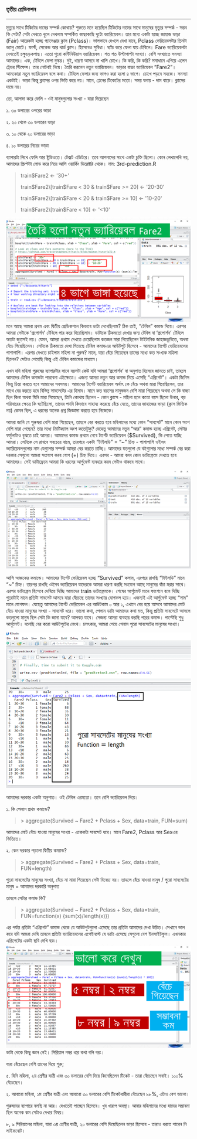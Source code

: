 ### তৃতীয় প্রেডিকশন

---

মৃত্যুর সাথে টিকিটের দামের সম্পর্ক কোথায়? শুরুতে মনে হয়েছিল টিকিটের দামের সাথে মানুষের মৃত্যুর সম্পর্ক - সম্ভব কি সেটা? সেটা দেখতে খুলে দেখলাম সম্পর্কিত কাছাকাছি দুটো ভ্যারিয়েবল। তার মধ্যে একটা হচ্ছে জাহাজ ভাড়া \(Fair\) আরেকটা হচ্ছে প্যাসেঞ্জার ক্লাস \(Pclass\)। ভালভাবে দেখলে দেখা যাবে, Pclass ভেরিয়েবলটার তিনটা ভ্যালু মোটে। ফার্স্ট, সেকেন্ড আর থার্ড ক্লাস। হিসেবেও সুবিধা। ঘ্যাঁচ করে ফেলা যায় টেবিলে। Fare ভ্যারিয়েবলটা দেখতেই চক্ষুচড়কগাছ। এতো পুরো কন্টিনিউয়াস ভ্যারিয়েবল। শত শত উল্টাপাল্টা সংখ্যা। বেশি সংখ্যাতে সমস্যা আমাদের। এক, টেবিলে ফেলা দুস্কর। দুই, ধারণা আসবে না খালি চোখে। কি করি, কি করি? সমাধানে এগিয়ে এলেন ট্রেভর স্টিফেন্স। তার নোটবই নিয়ে। তৈরি করলেন নতুন ভ্যারিয়েবল। ভাড়ার বাচ্চা ভ্যারিয়েবল “Fare2”। আনকোরা নতুন ভ্যারিয়েবল বলে কথা। টেবিলে ফেলার জন্য ভাগও করা হলো ৪ ভাগে। চোখে পড়বে সহজে। সমস্যা একটাই। ভাড়া কিন্তু ক্লাসের ওপর ভিত্তি করে নয়। মানে, প্লেনের টিকেটের মতো। সময় ঘনায় - দাম বাড়ে। ক্লাসের দামে নয়।

তো, আলাদা করে ফেলি - ওই মানুষগুলোর সংখ্যা - যারা দিয়েছেন

১. ৩০ ডলারের ওপরের ভাড়া

২. ২০ থেকে ৩০ ডলারের ভাড়া

৩. ১০ থেকে ২০ ডলারের ভাড়া

৪. ১০ ডলারের নিচের ভাড়া

ব্যাপারটা লিখে ফেলি আর ষ্টুডিওতে। টেক্সট এডিটরে। তবে আপনাদের সাথে একটা চুক্তি ছিলো। কোন লেখালেখি নয়, আমাদের স্ক্রিপ্টটা লোড করে নিয়ে আসি ওয়ার্কিং ডিরেক্টরি থেকে। নাম: 3rd-prediction.R

> train$Fare2 &lt;- '30+'
>
> train$Fare2\[train$Fare &lt; 30 & train$Fare &gt;= 20\] &lt;- '20-30'
>
> train$Fare2\[train$Fare &lt; 20 & train$Fare &gt;= 10\] &lt;- '10-20'
>
> train$Fare2\[train$Fare &lt; 10\] &lt;- '&lt;10'

![](/assets/Slide13.PNG)মনে আছে আমরা প্রথম এবং দ্বিতীয় প্রেডিকশনে কিভাবে ডাটা দেখেছিলাম? ঠিক তাই, “টেবিল” কমান্ড দিয়ে। এরপর আমরা সেটাকে ‘প্রপোর্শন’ টেবিলে পার করে দিয়েছিলাম। ডাটাকে ঠিকমতো দেখার জন্য টেবিল বা ‘প্রপোর্শন’ টেবিলে অতটা জুতসই নয়। যেমন, আমরা প্রথমে দেখতে চেয়েছিলাম কতজন মারা গিয়েছিলেন টাইটানিক জাহাজডুবিতে, অথবা বেঁচে গিয়েছিলেন। সেটাকে ঠিকমতো দেখা গিয়েছে টেবিল কমান্ডএর আউটপুট হিসেবে - আমাদের টার্গেট ভেরিয়েবলের পাশাপাশি। এরপর দেখতে চাইলাম মহিলা না পুরুষ? মানে, যারা বেঁচে গিয়েছেন তাদের মধ্যে কত সংখ্যক মহিলা ছিলেন? সেটাও পেয়েছি কিন্তু এই টেবিল কমান্ডের মাধ্যমে।

এখন যদি মহিলা পুরুষের ব্যাপারটার সাথে বয়সটা কেউ যদি আমরা ‘প্রপোর্শন’ বা অনুপাত হিসেবে জানতে চাই, তাহলে আমাদের টেবিল কমান্ডটা পারবেনা এইক্ষেত্রে। এজন্য আমরা নতুন আর কমান্ড নিয়ে এসেছি “এগ্রিগেট”। একটা জিনিস কিন্তু চিন্তা করতে হবে আমাদের সবসময়। আমাদের টার্গেট ভ্যারিয়েবল অর্থাৎ কে বেঁচে অথবা মারা গিয়েছিলেন, তার সাথে বের করতে হবে বিভিন্ন সাবসেটের এর হিসাব। মানে কত বয়সের মানুষজন বেশি মারা গিয়েছেন অথবা সে কি বাচ্চা ছিল কিনা অথবা যিনি মারা গিয়েছেন, তিনি কোথায় ছিলেন - কোন ক্লাসে - মহিলা হলে কতো বয়স ছিলো উনার, বড় পরিবারের ক্ষেত্রে কি ঘটেছিলো, তাদের পদবি কিভাবে সাহায্য করেছে বেঁচে যেতে, তাদের জাহাজের ভাড়া \(ক্লাস ভিত্তিক নয়\) কেমন ছিল, এ ধরনের অনেক প্রশ্ন জিজ্ঞাসা করতে হবে নিজেকে।

আমরা জানি যে পুরুষরা বেশি মারা গিয়েছেন, তাহলে বের করতে হবে মহিলাদের মধ্যে কোন “সাবসেট” মানে কোন অংশ বেশি মারা গেছেন? তার মধ্যে ক্রিটিক্যাল  অংশ কতোটুকু? যেহেতু আমাদের নতুন “আর” কমান্ড হচ্ছে এগ্রিগেট, সেটার ফর্মুলাটাও বুঝতে চাই আমরা। আমাদের কমান্ড প্রথমে নেবে টার্গেট ভ্যারিয়েবল \($Survived\), কি পেতে যাচ্ছি আমরা। সেটাকে সে রাখবে সবচেয়ে বামে, তারপরে একটা “টাইলডি” = “~” চিহ্ন - পাশাপাশি ওইসব ভ্যারিয়েবলগুলোর নাম যেগুলোর সম্পর্ক আমরা বের করতে চাচ্ছি। আমাদের যতগুলো যে বইগুলোর মধ্যে সম্পর্ক বের করা দরকার সেগুলো আমরা সংযোগ করব যোগ \(+\) চিহ্ন দিয়ে। এরপর - আমরা বলব কোন ডাটাফ্রেমে দেখতে হবে আমাদের। সেই ডাটাফ্রেমে আমরা কি ধরনের আর্গুমেন্ট ব্যবহার করব সেটাও থাকবে সাথে।

![](/assets/3rd.png)

আসি আজকের কমান্ডে। আমাদের টার্গেট ভেরিয়েবল হচ্ছে “Survived” কলাম, এরপরে রাখছি “টাইলডি” মানে “~” চিহ্ন। তারপর রাখছি ওইসব ভ্যারিয়েবল যাদেরকে আমরা ধারণা করছি সংযোগ আছে মানুষের বাঁচা মরার সাথে। এরপর ডাটাফ্রেম হিসেবে দেখিয়ে দিচ্ছি আমাদের train ডাটাফ্রেমকে। শেষের আর্গুমেন্ট মানে ফাংশনে বলে দিচ্ছি পুরোটাই মানে প্রতিটা সাবসেট আসবে যারা বেঁচেছে তাদের সংখ্যার যোগফল হয়ে। এজন্যই এই আর্গুমেন্ট হচ্ছে “সাম” মানে যোগফল। যেহেতু আমাদের টার্গেট ভেরিয়েবল এর আউটকাম ০ আর ১, এখানে বের হয়ে আসবে আমাদের মোট বেঁচে যাওয়া মানুষের সংখ্যা - সাবসেট ধরে।  ভালো কথা, পেলাম ডাটা আমাদের কথা মত, কিন্তু প্রতিটা সাবসেটে আসলে কতগুলো মানুষ ছিল সেটা কি জানা যাবে? আলবত যাবে। সেজন্য আমরা ব্যবহার করছি পরের কমান্ড। পাল্টেছি শুধু আর্গুমেন্ট। বলেছি বের করো আউটপুটের লেংথ। চমৎকার, আমরা পেয়ে গেলাম পুরো সাবসেটের মানুষের সংখ্যা।

![](/assets/3rdt.png)

আমাদের দরকার একটা অনুপাত। ওই টেবিল এরমতো।  তবে বেশি ভ্যারিয়েবল দিয়ে।

১. কি পেলাম প্রথম কমান্ডে?

> &gt; aggregate\(Survived ~ Fare2 + Pclass + Sex, data=train, FUN=sum\)

আমাদের মোট বেঁচে যাওয়া মানুষের সংখ্যা - একেকটা সাবসেট ধরে। মানে Fare2, Pclass আর Sexএর ভিত্তিতে।

২. কেন দরকার পড়লো দ্বিতীয় কম্যান্ড?

> &gt; aggregate\(Survived ~ Fare2 + Pclass + Sex, data=train, FUN=length\)

পুরো সাবসেটের মানুষের সংখ্যা, বেঁচে না মারা গিয়েছেন সেটা বিবেচ্য নয়। তাহলে বেঁচে যাওয়া মানুষ / পুরো সাবসেটের মানুষ = আমাদের দরকারি অনুপাত

তাহলে সেটার কমান্ড কি?

> &gt; aggregate\(Survived ~ Fare2 + Pclass + Sex, data=train, FUN=function\(x\) {sum\(x\)/length\(x\)}\)

এর পর্যন্ত প্রতিটা “এগ্রিগেট” কমান্ড থেকে যে আউটপুটগুলো এসেছে তার প্রতিটা আমাদের দেখা উচিত। সেখানে ভাল করে যদি আমরা দেখি তাহলে প্রতিটা ভ্যারিয়েবলের এগেইনস্টে যে ডাটা এসেছে সেগুলো বেশ ইনসাইটফুল। এখনকার এগ্রিগেটের একটা ছবি দেখি বরং। ![](/assets/Slide14.PNG)ডাটা থেকে কিছু জ্ঞান নেই। সিরিয়াল নম্বর ধরে কথা বলি বরং।

যারা বেঁচেছেন বেশি তাদের দিয়ে শুরু;

৫. যিনি মহিলা, ২য় শ্রেণীর যাত্রী এবং ৩০ ডলারের বেশি দিয়ে কিনেছিলেন টিকেট - তারা বেঁচেছেন সবাই। ১০০% বেঁচেছেন।

২. আবারো মহিলা, ১ম শ্রেণীর যাত্রী এবং আবারো ৩০ ডলারের বেশি টিকেটধারীরা বেঁচেছেন ৯৮%, এটাও বেশ ভালো।

পুরুষদের ব্যাপারে বলছি না আর। দেখতেই পাচ্ছেন হিসেবে। খুব খারাপ অবস্থা। আবার মহিলাদের মধ্যে যাদের সম্ভাবনা ছিল অনেক কম সেটাও দেখার বিষয়। 

৮, ৯ সিরিয়ালের মহিলা, যারা ৩য় শ্রেণীর যাত্রী, ২০ ডলারের বেশি দিয়েছিলেন ভাড়া হিসেবে - তারাও ধরতে পারেন নি লাইফবোট।



